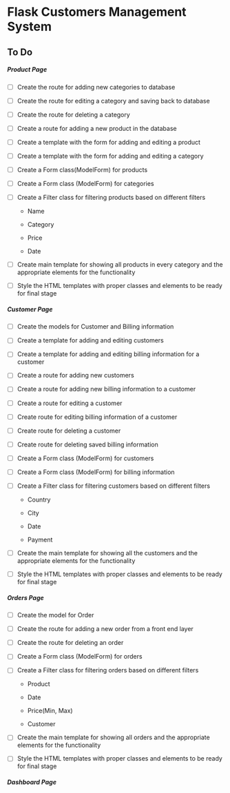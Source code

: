 # Flask Customers Management System

## To Do

##### Product Page

- [ ] Create the route for adding new categories to database

- [ ] Create the route for editing a category and saving back to database

- [ ] Create the route for deleting a category

- [ ] Create a route for adding a new product in the database

- [ ] Create a template with the form for adding and editing a product

- [ ] Create a template with the form for adding and editing a category

- [ ] Create a Form class(ModelForm) for products

- [ ] Create a Form class (ModelForm) for categories

- [ ] Create a Filter class for filtering products based on different filters
  
  - Name
  
  - Category
  
  - Price
  
  - Date

- [ ] Create main template for showing all products in every category and the appropriate elements for the functionality  

- [ ] Style the HTML templates with proper classes and elements to be ready for final stage

##### Customer Page

- [ ] Create the models for Customer and Billing information

- [ ] Create a template for adding and editing customers

- [ ] Create a template for adding and editing billing information for a customer

- [ ] Create a route for adding new customers

- [ ] Create a route for adding new billing information to a customer

- [ ] Create a route for editing a customer

- [ ] Create route for editing billing information of a customer

- [ ] Create route for deleting a customer

- [ ] Create route for deleting saved billing information

- [ ] Create a Form class (ModelForm) for customers

- [ ] Create a Form class (ModelForm) for billing information

- [ ] Create a Filter class for filtering customers based on different filters
  
  - Country
  
  - City
  
  - Date
  
  - Payment

- [ ] Create the main template for showing all the customers and the appropriate elements for the functionality 

- [ ] Style the HTML templates with proper classes and elements to be ready for final stage

##### Orders Page

- [ ] Create the model for Order

- [ ] Create the route for adding a new order from a front end layer

- [ ] Create the route for deleting an order

- [ ] Create a Form class (ModelForm) for orders

- [ ] Create a Filter class for filtering orders based on different filters
  
  - Product
  
  - Date
  
  - Price(Min, Max)
  
  - Customer

- [ ] Create the main template for showing all orders and the appropriate elements for the functionality

- [ ] Style the HTML templates with proper classes and elements to be ready for final stage

##### Dashboard Page




